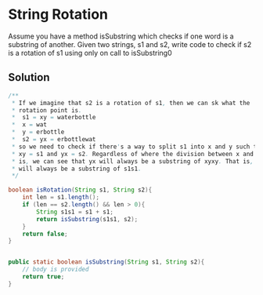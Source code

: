 # String Rotation

Assume you have a method isSubstring which checks if one word is a substring of another. Given two strings, s1 and s2, write code to check if s2 is a rotation of s1 using only on call to isSubstring0

## Solution

```java
/**
 * If we imagine that s2 is a rotation of s1, then we can sk what the
 * rotation point is.
 *  s1 = xy = waterbottle
 *  x = wat
 *  y = erbottle
 *  s2 = yx = erbottlewat
 * so we need to check if there's a way to split s1 into x and y such that
 * xy = s1 and yx = s2. Regardless of where the division between x and y
 * is, we can see that yx will always be a substring of xyxy. That is, s2
 * will always be a substring of s1s1.
 */

boolean isRotation(String s1, String s2){
    int len = s1.length();
    if (len == s2.length() && len > 0){
        String s1s1 = s1 + s1;
        return isSubstring(s1s1, s2);
    }
    return false;
}


public static boolean isSubstring(String s1, String s2){
    // body is provided
    return true;
}
```